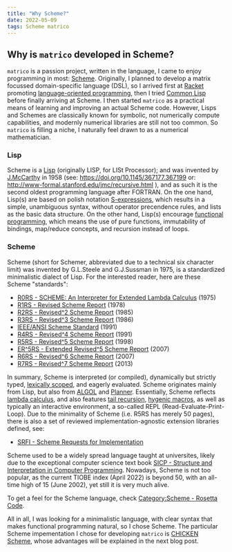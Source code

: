 ```yaml
---
title: "Why Scheme?"
date: 2022-05-09
tags: Scheme matrico
---
```


## Why is `matrico` developed in Scheme?

`matrico` is a passion project, written in the language, I came to enjoy programming in most: [Scheme](https://en.wikipedia.org/wiki/Scheme_(programming_language)). 
Originally, I planned to develop a matrix focussed domain-specific language (DSL),
so I arrived first at [Racket](https://racket-lang.org) promoting [language-oriented programming](https://en.wikipedia.org/wiki/Language-oriented_programming),
then I tried [Common Lisp](https://lisp-lang.org) before finally arriving at Scheme. 
I then started `matrico` as a practical means of learning and improving an actual Scheme code. 
However, Lisps and Schemes are classically known for symbolic, not numerically compute capabilities, and modernly numerical libraries are still not too common.
So `matrico` is filling a niche, I naturally feel drawn to as a numerical mathematician.

### Lisp

Scheme is a [Lisp](https://en.wikipedia.org/wiki/Lisp_(programming_language)) (originally LISP, for LISt Processor);
and was invented by [J.McCarthy](https://lisp.org) in 1958 (see: https://doi.org/10.1145/367177.367199 or: http://www-formal.stanford.edu/jmc/recursive.html ),
and as such it is the second oldest programming language after FORTRAN.
On the one hand, Lisp(s) are based on polish notation [S-expressions](https://en.wikipedia.org/wiki/S-expression),
which results in a simple, unambiguous syntax, without operator precendence rules, and lists as the basic data structure.
On the other hand, Lisp(s) encourage [functional programming](https://en.wikipedia.org/wiki/Functional_programming),
which means the use of pure functions, immutability of bindings, map/reduce concepts, and recursion instead of loops.

### Scheme

Scheme (short for Schemer, abbreviated due to a technical six character limit) was invented by G.L.Steele and G.J.Sussman in 1975,
is a standardized minimalistic dialect of Lisp.
For the interested reader, here are these Scheme "standards":

* [R0RS - SCHEME: An Interpreter for Extended Lambda Calculus](http://hdl.handle.net/1721.1/5794) (1975)
* [R1RS - Revised Scheme Report](http://hdl.handle.net/1721.1/6424) (1978)
* [R2RS - Revised^2 Scheme Report](https://hdl.handle.net/1721.1/5600) (1985)
* [R3RS - Revised^3 Scheme Report](https://doi.org/10.1145/15042.15043) (1986)
* [IEEE/ANSI Scheme Standard](https://doi.org/10.1109/IEEESTD.1991.101032) (1991)
* [R4RS - Revised^4 Scheme Report](https://doi.org/10.1145/382130.382133) (1991)
* [R5RS - Revised^5 Scheme Report](https://doi.org/10.1145/290229.290234) (1998)
* [ER^5RS - Extended Revised^5 Scheme Report](https://web.archive.org/web/20131225021348/http://scheme-punks.org/wiki/index.php?title=ERR5RS:Charter) (2007)
* [R6RS - Revised^6 Scheme Report](https://r6sr.org) (2007)
* [R7RS - Revised^7 Scheme Report](https://r7sr.org) (2013)

In summary, Scheme is interpreted (or compiled), dynamically but strictly typed, [lexically scoped](https://en.wikipedia.org/wiki/Scope_(computer_science)#Lexical_scoping_and_dynamic_scoping), and eagerly evaluated.
Scheme originates mainly from Lisp, but also from [ALGOL](https://en.wikipedia.org/wiki/ALGOL) and [Planner](https://en.wikipedia.org/wiki/Planner_(programming_language)).
Essentially, Scheme reflects [lambda calculus](https://en.wikipedia.org/wiki/Lambda_calculus),
and also features [tail recursion](https://en.wikipedia.org/wiki/Tail_call), [hygenic macros](https://en.wikipedia.org/wiki/Hygienic_macro),
as well as typically an interactive environment, a so-called REPL (Read-Evaluate-Print-Loop).
Due to the minimality of Scheme (i.e. R5RS has merely 50 pages), there is also a set of reviewed implementation-agnostic extension libraries defined, see:

* [SRFI - Scheme Requests for Implementation](https://srfi.schemers.org)

Scheme used to be a widely spread language taught at universites, likely due to the exceptional computer science text book
[SICP - Structure and Interpretation in Computer Programming](https://mitpress.mit.edu/sites/default/files/sicp/full-text/book/book.html).
Nowadays, Scheme is not too popular, as the current TIOBE index (April 2022) is beyond 50,
with an all-time high of 15 (June 2002), yet still it is very much alive.

To get a feel for the Scheme language, check [Category:Scheme - Rosetta Code](https://rosettacode.org/wiki/Category:Scheme).

All in all, I was looking for a minimalistic language, with clear syntax that makes functional programming natural, so I chose Scheme.
The particular Scheme impementation I chose for developing `matrico` is [CHICKEN Scheme](http://call-cc.org), whose advantages will be explained in the next blog post.

